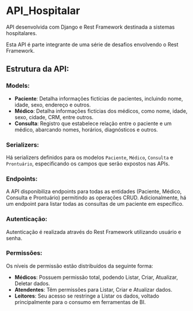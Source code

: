 # API_Hospitalar

API desenvolvida com Django e Rest Framework destinada a sistemas hospitalares.

Esta API é parte integrante de uma série de desafios envolvendo o Rest Framework.

## Estrutura da API:
### Models:
- **Paciente**: Detalha informações fictícias de pacientes, incluindo nome, idade, sexo, endereço e outros.
- **Médico**: Detalha informações fictícias dos médicos, como nome, idade, sexo, cidade, CRM, entre outros.
- **Consulta**: Registro que estabelece relação entre o paciente e um médico, abarcando nomes, horários, diagnósticos e outros.

### Serializers:
Há serializers definidos para os modelos `Paciente`, `Médico`, `Consulta` e `Prontuário`, especificando os campos que serão expostos nas APIs.

### Endpoints:
A API disponibiliza endpoints para todas as entidades (Paciente, Médico, Consulta e Prontuário) permitindo as operações CRUD. Adicionalmente, há um endpoint para listar todas as consultas de um paciente em específico.

### Autenticação:
Autenticação é realizada através do Rest Framework utilizando usuário e senha.

### Permissões:
Os níveis de permissão estão distribuídos da seguinte forma:
- **Médicos**: Possuem permissão total, podendo Listar, Criar, Atualizar, Deletar dados.
- **Atendentes**: Têm permissões para Listar, Criar e Atualizar dados.
- **Leitores**: Seu acesso se restringe a Listar os dados, voltado principalmente para o consumo em ferramentas de BI.

